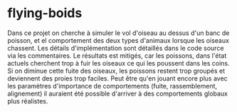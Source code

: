 # flying-boids

Dans ce projet on cherche à simuler le vol d'oiseau au dessus d'un banc de poisson, et el comportement des deux types d'animaux lorsque les oiseaux chassent. 
Les détails d'implémentation sont détaillés dans le code source via les commentaires.
Le résultats est mitigés, car les poissons, dans l'état actuels cherchent trop à fuir les oiseaux ce qui les poussent dans les coins. Si on diminue cette fuite des oiseaux, les poissons restent trop groupés et deviennent des proies trop faciles. Peut être qu'en jouant encore plus avec les paramètres d'importance de comportements (fuite, rassemblement, alignement) il auraient été possible d'arriver à des comportements globaux plus réalistes.
